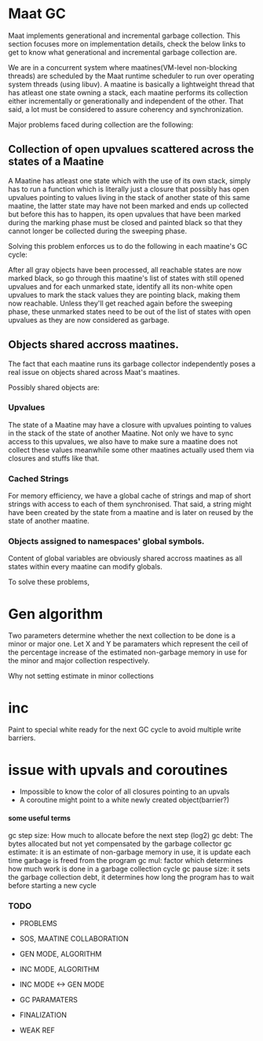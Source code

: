 # Maat GC

Maat implements generational and incremental garbage collection.
This section focuses more on implementation details, check the below
links to get to know what generational and incremental garbage
collection are.

We are in a concurrent system where maatines(VM-level non-blocking
threads) are scheduled by the Maat runtime scheduler to run over
operating system threads (using libuv). A maatine is basically a
lightweight thread that has atleast one state owning a stack, each
maatine performs its collection either incrementally or
generationally and independent of the other. That said, a lot must
be considered to assure coherency and synchronization.

Major problems faced during collection are the following:

## Collection of open upvalues scattered across the states of a Maatine

A Maatine has atleast one state which with the use of its own stack,
simply has to run a function which is literally just a closure that
possibly has open upvalues pointing to values living in the stack of
another state of this same maatine, the latter state may have not
been marked and ends up collected but before this has to happen, its
open upvalues that have been marked during the marking phase must be
closed and painted black so that they cannot longer be collected
during the sweeping phase.

Solving this problem enforces us to do the following in each
maatine's GC cycle:

After all gray objects have been processed, all reachable states are
now marked black, so go through this maatine's list of states with
still opened upvalues and for each unmarked state, identify all
its non-white open upvalues to mark the stack values they are pointing
black, making them now reachable. Unless they'll get reached again
before the sweeping phase, these unmarked states need to be out of
the list of states with open upvalues as they are now considered as
garbage.

## Objects shared accross maatines.

The fact that each maatine runs its garbage collector independently
poses a real issue on objects shared across Maat's maatines.

Possibly shared objects are:

### Upvalues

The state of a Maatine may have a closure with upvalues pointing to
values in the stack of the state of another Maatine. Not only we have
to sync access to this upvalues, we also have to make sure a maatine
does not collect these values meanwhile some other maatines actually
used them via closures and stuffs like that.

### Cached Strings

For memory efficiency, we have a global cache of strings and map
of short strings with access to each of them synchronised. That
said, a string might have been created by the state from a maatine
and is later on reused by the state of another maatine.

### Objects assigned to namespaces' global symbols.

Content of global variables are obviously shared accross maatines as
all states within every maatine can modify globals.

To solve these problems, 











# Gen algorithm

Two parameters determine whether the next collection to be done is
a minor or major one. Let X and Y be paramaters which represent the
ceil of the percentage increase of the estimated non-garbage memory
in use for the minor and major collection respectively.

Why not setting estimate in minor collections

# inc

Paint to special white ready for the next GC cycle to avoid multiple
write barriers.

# issue with upvals and coroutines



- Impossible to know the color of all closures pointing to an upvals
- A coroutine might point to a white newly created object(barrier?)


#### some useful terms

gc step size: How much to allocate before the next step (log2)
gc debt: The bytes allocated but not yet compensated by the garbage collector
gc estimate: it is an estimate of non-garbage memory in use, it is update each time garbage is freed from the program
gc mul: factor which determines how much work is done in a garbage collection cycle
gc pause size: it sets the garbage collection debt, it determines how long the program has to wait
before starting a new cycle

### TODO

- PROBLEMS
- SOS, MAATINE COLLABORATION
- GEN MODE, ALGORITHM
- INC MODE, ALGORITHM
- INC MODE <-> GEN MODE
- GC PARAMATERS
- FINALIZATION

- WEAK REF
